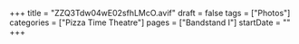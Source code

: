 +++
title = "ZZQ3Tdw04wE02sfhLMcO.avif"
draft = false
tags = ["Photos"]
categories = ["Pizza Time Theatre"]
pages = ["Bandstand I"]
startDate = ""
+++
